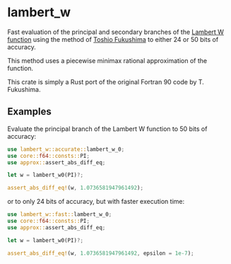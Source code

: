 # lambert_w

Fast evaluation of the principal and secondary branches of the [Lambert W function](https://en.wikipedia.org/wiki/Lambert_W_function) using the method of [Toshio Fukushima](https://www.researchgate.net/publication/346309410_Precise_and_fast_computation_of_Lambert_W_function_by_piecewise_minimax_rational_function_approximation_with_variable_transformation) to either 24 or 50 bits of accuracy.

This method uses a piecewise minimax rational approximation of the function.

This crate is simply a Rust port of the original Fortran 90 code by T. Fukushima.

## Examples

Evaluate the principal branch of the Lambert W function to 50 bits of accuracy:
```rust
use lambert_w::accurate::lambert_w_0;
use core::f64::consts::PI;
use approx::assert_abs_diff_eq;

let w = lambert_w0(PI)?;

assert_abs_diff_eq!(w, 1.0736581947961492);
```

or to only 24 bits of accuracy, but with faster execution time:
```rust
use lambert_w::fast::lambert_w_0;
use core::f64::consts::PI;
use approx::assert_abs_diff_eq;

let w = lambert_w0(PI)?;

assert_abs_diff_eq!(w, 1.0736581947961492, epsilon = 1e-7);
```